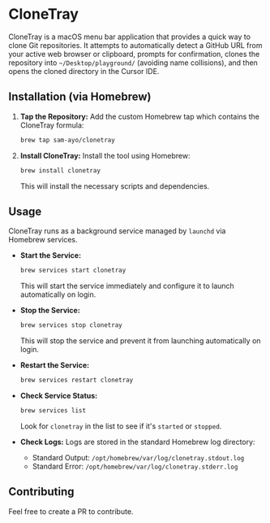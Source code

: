 # CloneTray

CloneTray is a macOS menu bar application that provides a quick way to clone Git repositories. It attempts to automatically detect a GitHub URL from your active web browser or clipboard, prompts for confirmation, clones the repository into `~/Desktop/playground/` (avoiding name collisions), and then opens the cloned directory in the Cursor IDE.

## Installation (via Homebrew)

1. **Tap the Repository:**
    Add the custom Homebrew tap which contains the CloneTray formula:

    ```bash
    brew tap sam-ayo/clonetray
    ```

2. **Install CloneTray:**
    Install the tool using Homebrew:

    ```bash
    brew install clonetray
    ```

    This will install the necessary scripts and dependencies.

## Usage

CloneTray runs as a background service managed by `launchd` via Homebrew services.

* **Start the Service:**

    ```bash
    brew services start clonetray
    ```

    This will start the service immediately and configure it to launch automatically on login.

* **Stop the Service:**

    ```bash
    brew services stop clonetray
    ```

    This will stop the service and prevent it from launching automatically on login.

* **Restart the Service:**

    ```bash
    brew services restart clonetray
    ```

* **Check Service Status:**

    ```bash
    brew services list
    ```

    Look for `clonetray` in the list to see if it's `started` or `stopped`.

* **Check Logs:**
    Logs are stored in the standard Homebrew log directory:
  * Standard Output: `/opt/homebrew/var/log/clonetray.stdout.log`
  * Standard Error: `/opt/homebrew/var/log/clonetray.stderr.log`

## Contributing

Feel free to create a PR to contribute.
